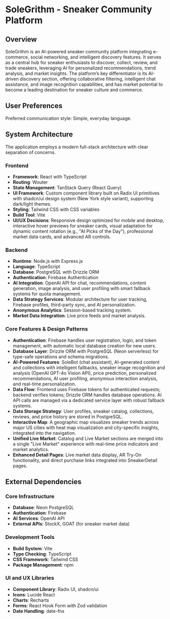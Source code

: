 # SoleGrithm - Sneaker Community Platform

## Overview
SoleGrithm is an AI-powered sneaker community platform integrating e-commerce, social networking, and intelligent discovery features. It serves as a central hub for sneaker enthusiasts to discover, collect, review, and trade sneakers, leveraging AI for personalized recommendations, trend analysis, and market insights. The platform’s key differentiator is its AI-driven discovery section, offering collaborative filtering, intelligent chat assistance, and image recognition capabilities, and has market potential to become a leading destination for sneaker culture and commerce.

## User Preferences
Preferred communication style: Simple, everyday language.

## System Architecture

The application employs a modern full-stack architecture with clear separation of concerns.

### Frontend
- **Framework**: React with TypeScript
- **Routing**: Wouter
- **State Management**: TanStack Query (React Query)
- **UI Framework**: Custom component library built on Radix UI primitives with shadcn/ui design system (New York style variant), supporting dark/light themes.
- **Styling**: Tailwind CSS with CSS variables
- **Build Tool**: Vite
- **UI/UX Decisions**: Responsive design optimized for mobile and desktop, interactive hover previews for sneaker cards, visual adaptation for dynamic content rotation (e.g., "AI Picks of the Day"), professional market data cards, and advanced AR controls.

### Backend
- **Runtime**: Node.js with Express.js
- **Language**: TypeScript
- **Database**: PostgreSQL with Drizzle ORM
- **Authentication**: Firebase Authentication
- **AI Integration**: OpenAI API for chat, recommendations, content generation, image analysis, and user profiling with smart fallback systems for quota management.
- **Data Strategy Services**: Modular architecture for user tracking, Firebase profiles, third-party sync, and AI personalization.
- **Anonymous Analytics**: Session-based tracking system.
- **Market Data Integration**: Live price feeds and market analysis.

### Core Features & Design Patterns
- **Authentication**: Firebase handles user registration, login, and token management, with automatic local database creation for new users.
- **Database Layer**: Drizzle ORM with PostgreSQL (Neon serverless) for type-safe operations and schema migrations.
- **AI-Powered Features**: SoleBot (chat assistant), AI-generated content and collections with intelligent fallbacks, sneaker image recognition and analysis (OpenAI GPT-4o Vision API), price prediction, personalized recommendations, AI user profiling, anonymous interaction analysis, and real-time personalization.
- **Data Flow**: Frontend uses Firebase tokens for authenticated requests; backend verifies tokens; Drizzle ORM handles database operations. AI API calls are managed via a dedicated service layer with robust fallback systems.
- **Data Storage Strategy**: User profiles, sneaker catalog, collections, reviews, and price history are stored in PostgreSQL.
- **Interactive Map**: A geographic map visualizes sneaker trends across major US cities with heat map visualization and city-specific insights, integrated into the navigation.
- **Unified Live Market**: Catalog and Live Market sections are merged into a single "Live Market" experience with real-time price indicators and market analytics.
- **Enhanced Detail Pages**: Live market data display, AR Try-On functionality, and direct purchase links integrated into SneakerDetail pages.

## External Dependencies

### Core Infrastructure
- **Database**: Neon PostgreSQL
- **Authentication**: Firebase
- **AI Services**: OpenAI API
- **External APIs**: StockX, GOAT (for sneaker market data)

### Development Tools
- **Build System**: Vite
- **Type Checking**: TypeScript
- **CSS Framework**: Tailwind CSS
- **Package Management**: npm

### UI and UX Libraries
- **Component Library**: Radix UI, shadcn/ui
- **Icons**: Lucide React
- **Charts**: Recharts
- **Forms**: React Hook Form with Zod validation
- **Date Handling**: date-fns